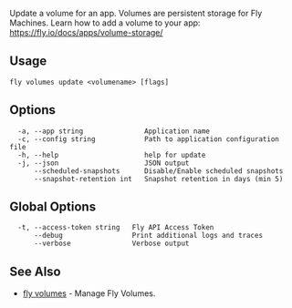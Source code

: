 Update a volume for an app. Volumes are persistent storage for
		Fly Machines. Learn how to add a volume to
		your app: https://fly.io/docs/apps/volume-storage/

## Usage
~~~
fly volumes update <volumename> [flags]
~~~

## Options

~~~
  -a, --app string               Application name
  -c, --config string            Path to application configuration file
  -h, --help                     help for update
  -j, --json                     JSON output
      --scheduled-snapshots      Disable/Enable scheduled snapshots
      --snapshot-retention int   Snapshot retention in days (min 5)
~~~

## Global Options

~~~
  -t, --access-token string   Fly API Access Token
      --debug                 Print additional logs and traces
      --verbose               Verbose output
~~~

## See Also

* [fly volumes](/docs/flyctl/fly-volumes/)	 - Manage Fly Volumes.


